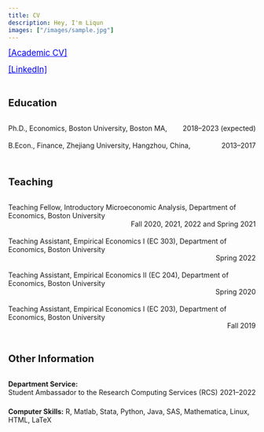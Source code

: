```yaml
---
title: CV
description: Hey, I'm Liqun
images: ["/images/sample.jpg"]
---
```


<big><a target="_blank" rel="noopener noreferrer" style="color:blue;" href="CV.pdf">[Academic CV]</a></big> 

<big><a target="_blank" rel="noopener noreferrer" style="color:blue;" href="https://www.linkedin.com/in/lee-zhuge-0592a9264">[LinkedIn]</a></big>

<br>

<big><big><b>Education</b></big></big>

<br>

<div> 
<div style = "float:left">Ph.D., Economics, Boston University, Boston MA,</div>
<div style = "float:right">2018&#8211;2023 (expected)</div>
</div>

<div style="line-height:250%;">
    <br>
</div>

<div> 
<div style = "float:left">B.Econ., Finance, Zhejiang University, Hangzhou, China,</div>
<div style = "float:right">2013&#8211;2017</div>
</div>

<div style="line-height:400%;">
    <br>
</div>

<big><big><b>Teaching</b></big></big>

<br>

<div> 
<div style = "float:left">Teaching Fellow, Introductory Microeconomic Analysis, Department of Economics, Boston University</div>
<div style = "float:right">Fall 2020, 2021, 2022 and Spring 2021</div>
</div>

<div style="line-height:250%;">
    <br>
</div>

<div> 
<div style = "float:left">Teaching Assistant, Empirical Economics I (EC 303), Department of Economics, Boston University</div>
<div style = "float:right">Spring 2022</div>
</div>

<div style="line-height:250%;">
    <br>
</div>

<div> 
<div style = "float:left">Teaching Assistant, Empirical Economics II (EC 204), Department of Economics, Boston University</div>
<div style = "float:right">Spring 2020</div>
</div>

<div style="line-height:250%;">
    <br>
</div>

<div> 
<div style = "float:left">Teaching Assistant, Empirical Economics I (EC 203), Department of Economics, Boston University</div>
<div style = "float:right">Fall 2019</div>
</div>

<div style="line-height:350%;">
    <br>
</div>

<big><big><b>Other Information</b></big></big>

<br>

<div> 
<div style = "float:left"><b>Department Service:</b>
</div>

<div> 
<div style = "float:left">Student Ambassador to the Research Computing Services (RCS)</div>
<div style = "float:right">2021&#8211;2022</div>
</div>

<div style="line-height:400%;">
    <br>
</div>

<div> 
<div style = "float:left"><b>Computer Skills:</b> R, Matlab, Stata, Python, Java, SAS, Mathematica, Linux, HTML, LaTeX</div>
</div>

<div style="line-height:450%;">
    <br>
</div>
